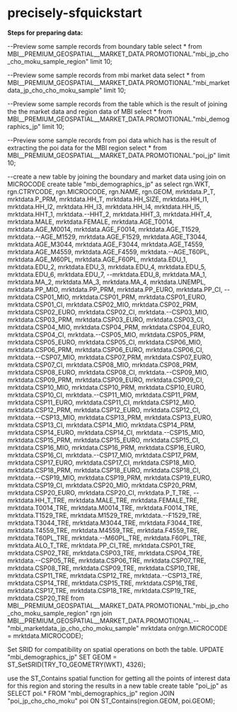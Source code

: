 # precisely-sfquickstart

**Steps for preparing data:**

--Preview some sample records from boundary table
select * from MBI__PREMIUM_GEOSPATIAL__MARKET_DATA.PROMOTIONAL."mbi_jp_cho_cho_moku_sample_region" limit 10;

--Preview some sample records from mbi market data
select * from MBI__PREMIUM_GEOSPATIAL__MARKET_DATA.PROMOTIONAL."mbi_marketdata_jp_cho_cho_moku_sample" limit 10;

--Preview some sample records from the table which is the result of joining the the market data and region data of MBI
select * from MBI__PREMIUM_GEOSPATIAL__MARKET_DATA.PROMOTIONAL."mbi_demographics_jp" limit 10;

--Preview some sample records from poi data which has is the result of extracting the poi data for the MBI region
select * from MBI__PREMIUM_GEOSPATIAL__MARKET_DATA.PROMOTIONAL."poi_jp" limit 10;

--create a new table by joining the boundary and market data using join on MICROCODE
create table "mbi_demographics_jp" as
select rgn.WKT, rgn.CTRYCODE, rgn.MICROCODE, rgn.NAME, rgn.GEOM,
mrktdata.P_T, mrktdata.P_PRM, mrktdata.HH_T, mrktdata.HH_SIZE, mrktdata.HH_I1, mrktdata.HH_I2, mrktdata.HH_I3, mrktdata.HH_I4, mrktdata.HH_I5, mrktdata.HHT_1, mrktdata.--HHT_2, mrktdata.HHT_3, mrktdata.HHT_4, mrktdata.MALE, mrktdata.FEMALE, mrktdata.AGE_T0014, mrktdata.AGE_M0014, mrktdata.AGE_F0014, mrktdata.AGE_T1529, mrktdata.--AGE_M1529, mrktdata.AGE_F1529, mrktdata.AGE_T3044, mrktdata.AGE_M3044, mrktdata.AGE_F3044, mrktdata.AGE_T4559, mrktdata.AGE_M4559, mrktdata.AGE_F4559, mrktdata.--AGE_T60PL, mrktdata.AGE_M60PL, mrktdata.AGE_F60PL, mrktdata.EDU_1, mrktdata.EDU_2, mrktdata.EDU_3, mrktdata.EDU_4, mrktdata.EDU_5, mrktdata.EDU_6, mrktdata.EDU_7, --mrktdata.EDU_8, mrktdata.MA_1, mrktdata.MA_2, mrktdata.MA_3, mrktdata.MA_4, mrktdata.UNEMPL, mrktdata.PP_MIO, mrktdata.PP_PRM, mrktdata.PP_EURO, mrktdata.PP_CI, --mrktdata.CSP01_MIO, mrktdata.CSP01_PRM, mrktdata.CSP01_EURO, mrktdata.CSP01_CI, mrktdata.CSP02_MIO, mrktdata.CSP02_PRM, mrktdata.CSP02_EURO, mrktdata.CSP02_CI, mrktdata.--CSP03_MIO, mrktdata.CSP03_PRM, mrktdata.CSP03_EURO, mrktdata.CSP03_CI, mrktdata.CSP04_MIO, mrktdata.CSP04_PRM, mrktdata.CSP04_EURO, mrktdata.CSP04_CI, mrktdata.--CSP05_MIO, mrktdata.CSP05_PRM, mrktdata.CSP05_EURO, mrktdata.CSP05_CI, mrktdata.CSP06_MIO, mrktdata.CSP06_PRM, mrktdata.CSP06_EURO, mrktdata.CSP06_CI, mrktdata.--CSP07_MIO, mrktdata.CSP07_PRM, mrktdata.CSP07_EURO, mrktdata.CSP07_CI, mrktdata.CSP08_MIO, mrktdata.CSP08_PRM, mrktdata.CSP08_EURO, mrktdata.CSP08_CI, mrktdata.--CSP09_MIO, mrktdata.CSP09_PRM, mrktdata.CSP09_EURO, mrktdata.CSP09_CI, mrktdata.CSP10_MIO, mrktdata.CSP10_PRM, mrktdata.CSP10_EURO, mrktdata.CSP10_CI, mrktdata.--CSP11_MIO, mrktdata.CSP11_PRM, mrktdata.CSP11_EURO, mrktdata.CSP11_CI, mrktdata.CSP12_MIO, mrktdata.CSP12_PRM, mrktdata.CSP12_EURO, mrktdata.CSP12_CI, mrktdata.--CSP13_MIO, mrktdata.CSP13_PRM, mrktdata.CSP13_EURO, mrktdata.CSP13_CI, mrktdata.CSP14_MIO, mrktdata.CSP14_PRM, mrktdata.CSP14_EURO, mrktdata.CSP14_CI, mrktdata.--CSP15_MIO, mrktdata.CSP15_PRM, mrktdata.CSP15_EURO, mrktdata.CSP15_CI, mrktdata.CSP16_MIO, mrktdata.CSP16_PRM, mrktdata.CSP16_EURO, mrktdata.CSP16_CI, mrktdata.--CSP17_MIO, mrktdata.CSP17_PRM, mrktdata.CSP17_EURO, mrktdata.CSP17_CI, mrktdata.CSP18_MIO, mrktdata.CSP18_PRM, mrktdata.CSP18_EURO, mrktdata.CSP18_CI, mrktdata.--CSP19_MIO, mrktdata.CSP19_PRM, mrktdata.CSP19_EURO, mrktdata.CSP19_CI, mrktdata.CSP20_MIO, mrktdata.CSP20_PRM, mrktdata.CSP20_EURO, mrktdata.CSP20_CI, mrktdata.P_T_TRE, --mrktdata.HH_T_TRE, mrktdata.MALE_TRE, mrktdata.FEMALE_TRE, mrktdata.T0014_TRE, mrktdata.M0014_TRE, mrktdata.F0014_TRE, mrktdata.T1529_TRE, mrktdata.M1529_TRE, mrktdata.--F1529_TRE, mrktdata.T3044_TRE, mrktdata.M3044_TRE, mrktdata.F3044_TRE, mrktdata.T4559_TRE, mrktdata.M4559_TRE, mrktdata.F4559_TRE, mrktdata.T60PL_TRE, mrktdata.--M60PL_TRE, mrktdata.F60PL_TRE, mrktdata.ALO_T_TRE, mrktdata.PP_CI_TRE, mrktdata.CSP01_TRE, mrktdata.CSP02_TRE, mrktdata.CSP03_TRE, mrktdata.CSP04_TRE, mrktdata.--CSP05_TRE, mrktdata.CSP06_TRE, mrktdata.CSP07_TRE, mrktdata.CSP08_TRE, mrktdata.CSP09_TRE, mrktdata.CSP10_TRE, mrktdata.CSP11_TRE, mrktdata.CSP12_TRE, mrktdata.--CSP13_TRE, mrktdata.CSP14_TRE, mrktdata.CSP15_TRE, mrktdata.CSP16_TRE, mrktdata.CSP17_TRE, mrktdata.CSP18_TRE, mrktdata.CSP19_TRE, mrktdata.CSP20_TRE
from
MBI__PREMIUM_GEOSPATIAL__MARKET_DATA.PROMOTIONAL."mbi_jp_cho_cho_moku_sample_region" rgn join MBI__PREMIUM_GEOSPATIAL__MARKET_DATA.PROMOTIONAL.--"mbi_marketdata_jp_cho_cho_moku_sample" mrktdata
on(rgn.MICROCODE = mrktdata.MICROCODE);

Set SRID for compatibility on spatial operations on both the table.
UPDATE "mbi_demographics_jp"
SET GEOM = ST_SetSRID(TRY_TO_GEOMETRY(WKT), 4326);

use the ST_Contains spatial function for getting all the points of interest data for this region and storing the results in a new table
create table "poi_jp" as
SELECT
     poi.*
FROM "mbi_demographics_jp" region
JOIN "poi_jp_cho_cho_moku" poi
ON ST_Contains(region.GEOM, poi.GEOM);
